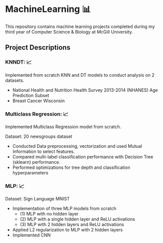 # MachineLearning :bar_chart:

This repository contains machine learning projects completed during my third year of Computer Science & Biology at McGill University.

## Project Descriptions

### KNNDT: :chart_with_upwards_trend:
Implemented from scratch KNN and DT models to conduct analysis on 2 datasets.
- National Health and Nutrition Health Survey 2013-2014 (NHANES) Age Prediction Subset
- Breast Cancer Wisconsin

### Multiclass Regression: :chart_with_upwards_trend:
Implemented Multiclass Regression model from scratch. 

Dataset: 20 newsgroups dataset

- Conducted Data preprocessing, vectorization and used Mutual Information to select features.
- Compared multi-label classification performance with Decision Tree (sklearn) performance.
- Performed optimizations for tree depth and classification hyperparameters

### MLP: :chart_with_upwards_trend:

Dataset: Sign Language MNIST

- Implementation of three MLP models from scratch
    - (1) MLP with no hidden layer
    - (2) MLP with a single hidden layer and ReLU activations
    - (3) MLP with 2 hidden layers and ReLU activations
 - Applied L2 regularization to MLP with 2 hidden layers
 - Implemented CNN 

